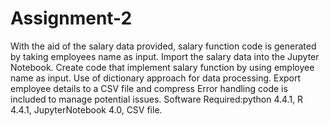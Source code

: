# Assignment-2
With the aid of the salary data provided, salary function code is generated by taking employees name as input. 
Import the salary data into the Jupyter Notebook. 
Create code that implement salary function by using employee name as input. 
Use of dictionary approach for data processing. Export employee details to a CSV file and compress Error handling code is included to manage potential issues.
Software Required:python 4.4.1, R 4.4.1, JupyterNotebook 4.0, CSV file.
